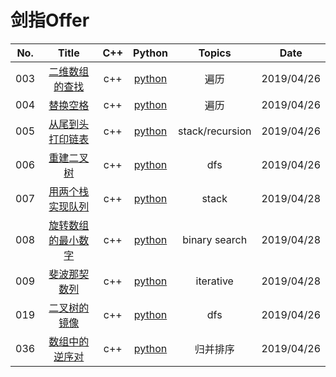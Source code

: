 剑指Offer
========

| No. | Title | C++ | Python | Topics | Date |
|:----:|:----------:| :----: | :------: | :--------: | :--------: |
|003|[二维数组的查找](https://www.nowcoder.com/ta/coding-interviews?page=1) | c++ | [python](./offer_solution/03二维数组的查找.py) | 遍历 | 2019/04/26 |
|004|[替换空格](https://www.nowcoder.com/ta/coding-interviews?page=1) | c++ | [python](./offer_solution/04替换空格.py) | 遍历 | 2019/04/26 |
|005|[从尾到头打印链表](https://www.nowcoder.com/ta/coding-interviews?page=1) | c++ | [python](./offer_solution/05从尾到头打印链表.py) | stack/recursion | 2019/04/26 |
|006|[重建二叉树](https://www.nowcoder.com/ta/coding-interviews?page=1) | c++ | [python](./offer_solution/06重建二叉树.py) | dfs | 2019/04/26 |
|007|[用两个栈实现队列](https://www.nowcoder.com/ta/coding-interviews?page=1) | c++ | [python](./offer_solution/07用两个栈实现队列.py) | stack | 2019/04/28 |
|008|[旋转数组的最小数字](https://www.nowcoder.com/ta/coding-interviews?page=1) | c++ | [python](./offer_solution/08旋转数组的最小数字.py) | binary search | 2019/04/28 |
|009|[斐波那契数列](https://www.nowcoder.com/ta/coding-interviews?page=1) | c++ | [python](./offer_solution/09斐波那契数列.py) | iterative | 2019/04/28 |
|019|[二叉树的镜像](https://www.nowcoder.com/ta/coding-interviews?page=1) | c++ | [python](./offer_solution/19二叉树的镜像.py) | dfs | 2019/04/26 |
|036|[数组中的逆序对](https://www.nowcoder.com/ta/coding-interviews?page=1) | c++ | [python](./offer_solution/36数组中的逆序对.py) | 归并排序 | 2019/04/26 |

